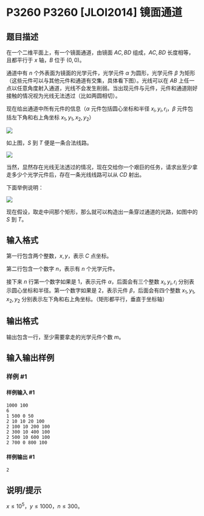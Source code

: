 # P3260 P3260 [JLOI2014] 镜面通道

## 题目描述

在一个二维平面上，有一个镜面通道，由镜面 $AC, BD$ 组成，$AC, BD$ 长度相等，且都平行于 $x$ 轴，$B$ 位于 $(0,0)$。

通道中有 $n$ 个外表面为镜面的光学元件，光学元件 $\alpha$ 为圆形，光学元件 $\beta$ 为矩形（这些元件可以与其他元件和通道有交集，具体看下图）。光线可以在 $AB$ 上任一点以任意角度射入通道，光线不会发生削弱。当出现元件与元件，元件和通道刚好接触的情况视为光线无法透过（比如两圆相切）。

现在给出通道中所有元件的信息（$\alpha$ 元件包括圆心坐标和半径 $x_i, y_i, r_i$，$\beta$ 元件包括左下角和右上角坐标 $x_1, y_1, x_2, y_2$）

![](https://cdn.luogu.com.cn/upload/pic/17612.png)

如上图，$S$ 到 $T$ 便是一条合法线路。

![](https://cdn.luogu.com.cn/upload/pic/17613.png)

当然，显然存在光线无法透过的情况，现在交给你一个艰巨的任务，请求出至少拿走多少个光学元件后，存在一条光线线路可以从 $CD$ 射出。

下面举例说明：

![](https://cdn.luogu.com.cn/upload/pic/17614.png) 

现在假设，取走中间那个矩形，那么就可以构造出一条穿过通道的光路，如图中的 $S$ 到 $T$。


## 输入格式

第一行包含两个整数，$x, y$，表示 $C$ 点坐标。

第二行包含一个数字 $n$，表示有 $n$ 个光学元件。

接下来 $n$ 行第一个数字如果是 $1$，表示元件 $\alpha$，后面会有三个整数 $x_i, y_i, r_i$ 分别表示圆心坐标和半径。第一个数字如果是 $2$，表示元件 $\beta$，后面会有四个整数 $x_1, y_1, x_2, y_2$ 分别表示左下角和右上角坐标。（矩形都平行，垂直于坐标轴）

## 输出格式

输出包含一行，至少需要拿走的光学元件个数 $m$。


## 输入输出样例

### 样例 #1

#### 样例输入 #1

```
1000 100
6
1 500 0 50
2 10 10 20 100
2 100 10 200 100
2 300 10 400 100
2 500 10 600 100
2 700 0 800 100
```

#### 样例输出 #1

```
2
```

## 说明/提示

$x\leq 10^5$，$y\leq 1000$，$n\leq 300$。


